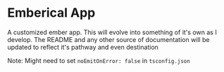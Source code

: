 # Emberical App

A customized ember app. This will evolve into something of it's own as I develop. The README and any other source of documentation will be updated to reflect it's pathway and even destination

Note: Might need to set `noEmitOnError: false` in `tsconfig.json`
